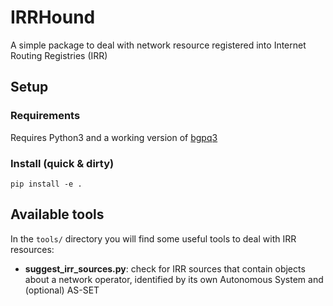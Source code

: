 # IRRHound

A simple package to deal with network resource registered into Internet Routing Registries (IRR)

## Setup

### Requirements 

Requires Python3 and a working version of [bgpq3](https://github.com/snar/bgpq3)

### Install (quick & dirty)

`pip install -e .` 

## Available tools
In the `tools/` directory you will find some useful tools to deal with IRR resources:

- **suggest_irr_sources.py**: check for IRR sources that contain objects about a network operator, identified by its own Autonomous System and (optional) AS-SET
